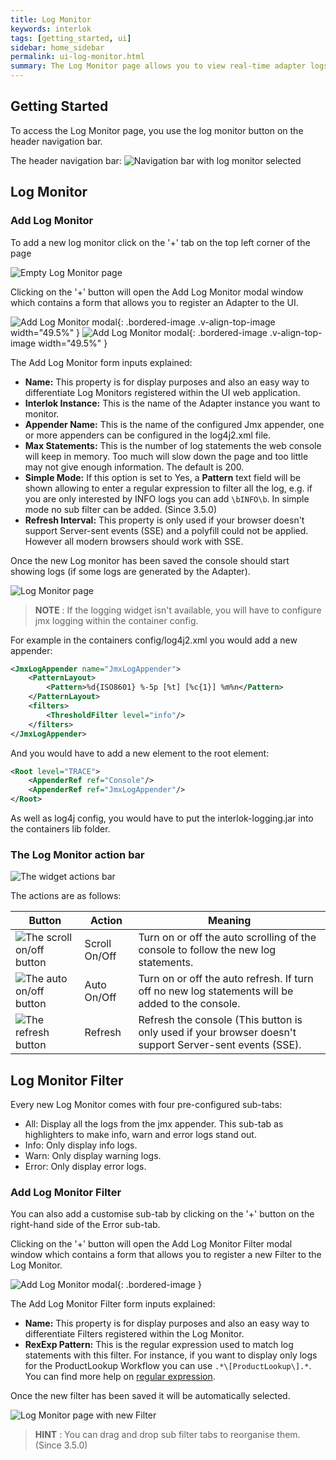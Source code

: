 ```yaml
---
title: Log Monitor
keywords: interlok
tags: [getting_started, ui]
sidebar: home_sidebar
permalink: ui-log-monitor.html
summary: The Log Monitor page allows you to view real-time adapter logs. (Since 3.4.0)
---
```


## Getting Started ##

To access the Log Monitor page, you use the log monitor button on the header navigation bar.

The header navigation bar:
 ![Navigation bar with log monitor selected](./images/ui-user-guide/log-monitor-header-navigation.png)

## Log Monitor ##

### Add Log Monitor ###

To add a new log monitor click on the '+' tab on the top left corner of the page

 ![Empty Log Monitor page](./images/ui-user-guide/log-monitor-page-empty.png)

Clicking on the '+' button will open the Add Log Monitor modal window which contains a form that allows you to register an Adapter to the UI.

 ![Add Log Monitor modal](./images/ui-user-guide/log-monitor-add-modal.png){: .bordered-image .v-align-top-image width="49.5%" } ![Add Log Monitor modal](./images/ui-user-guide/log-monitor-add-modal-simple-mode.png){: .bordered-image .v-align-top-image width="49.5%" }

The Add Log Monitor form inputs explained:

- **Name:** This property is for display purposes and also an easy way to differentiate Log Monitors registered within the UI web application.
- **Interlok Instance:** This is the name of the Adapter instance you want to monitor.
- **Appender Name:** This is the name of the configured Jmx appender, one or more appenders can be configured in the log4j2.xml file.
- **Max Statements:** This is the number of log statements the web console will keep in memory. Too much will slow down the page and too little may not give enough information. The default is 200.
- **Simple Mode:** If this option is set to Yes, a **Pattern** text field will be shown allowing to enter a regular expression to filter all the log, e.g. if you are only interested by INFO logs you can add `\bINFO\b`. In simple mode no sub filter can be added. (Since 3.5.0)
- **Refresh Interval:** This property is only used if your browser doesn't support Server-sent events (SSE) and a polyfill could not be applied. However all modern browsers should work with SSE.

Once the new Log monitor has been saved the console should start showing logs (if some logs are generated by the Adapter).

 ![Log Monitor page](./images/ui-user-guide/log-monitor-page.png)

> __NOTE__ : If the logging widget isn't available, you will have to configure jmx logging within the container config.

For example in the containers config/log4j2.xml you would add a new appender:

```xml
<JmxLogAppender name="JmxLogAppender">
	<PatternLayout>
		<Pattern>%d{ISO8601} %-5p [%t] [%c{1}] %m%n</Pattern>
    </PatternLayout>
	<filters>
		<ThresholdFilter level="info"/>
	</filters>
</JmxLogAppender>
```

And you would have to add a new element to the root element:

```xml
<Root level="TRACE">
	<AppenderRef ref="Console"/>
	<AppenderRef ref="JmxLogAppender"/>
</Root>
```

As well as log4j config, you would have to put the interlok-logging.jar into the containers lib folder.

### The Log Monitor action bar ###

![The widget actions bar](./images/ui-user-guide/log-monitor-action-bar.png)

The actions are as follows:

Button | Action | Meaning
------------ | ------------- | ------------
![The scroll on/off button](./images/ui-user-guide/log-monitor-scroll-action-btn.png) | Scroll On/Off | Turn on or off the auto scrolling of the console to follow the new log statements.
![The auto on/off button](./images/ui-user-guide/log-monitor-auto-action-btn.png) | Auto On/Off | Turn on or off the auto refresh. If turn off no new log statements will be added to the console.
![The refresh button](./images/ui-user-guide/log-monitor-refresh-action-btn.png) | Refresh | Refresh the console (This button is only used if your browser doesn't support Server-sent events (SSE).

## Log Monitor Filter ##

Every new Log Monitor comes with four pre-configured sub-tabs:

 - All: Display all the logs from the jmx appender. This sub-tab as highlighters to make info, warn and error logs stand out.
 - Info: Only display info logs.
 - Warn: Only display warning logs.
 - Error: Only display error logs.

### Add Log Monitor Filter ###

You can also add a customise sub-tab by clicking on the '+' button on the right-hand side of the Error sub-tab.

Clicking on the '+' button will open the Add Log Monitor Filter modal window which contains a form that allows you to register a new Filter to the Log Monitor.

 ![Add Log Monitor modal](./images/ui-user-guide/log-monitor-add-filter-modal.png){: .bordered-image }

The Add Log Monitor Filter form inputs explained:

- **Name:** This property is for display purposes and also an easy way to differentiate Filters registered within the Log Monitor.
- **RexExp Pattern:** This is the regular expression used to match log statements with this filter. For instance, if you want to display only logs for the ProductLookup Workflow you can use `.*\[ProductLookup\].*`. You can find more help on [regular expression](http://www.w3schools.com/jsref/jsref_obj_regexp.asp).

Once the new filter has been saved it will be automatically selected.

 ![Log Monitor page with new Filter](./images/ui-user-guide/log-monitor-page-new-filter.png)

> __HINT__ :
> You can drag and drop sub filter tabs to reorganise them. (Since 3.5.0)